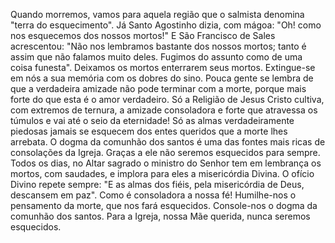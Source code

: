Quando morremos, vamos para aquela região que o salmista denomina "terra do esquecimento". Já Santo Agostinho dizia, com mágoa: "Oh! como nos esquecemos dos nossos mortos!" E São Francisco de Sales acrescentou: "Não nos lembramos bastante dos nossos mortos; tanto é assim que não falamos muito deles. Fugimos do assunto como de uma coisa funesta". Deixamos os mortos enterrarem seus mortos. Extingue-se em nós a sua memória com os dobres do sino. Pouca gente se lembra de que a verdadeira amizade não pode terminar com a morte, porque mais forte do que esta é o amor verdadeiro. Só a Religião de Jesus Cristo cultiva, com extremos de ternura, a amizade consoladora e forte que atravessa os túmulos e vai até o seio da eternidade! Só as almas verdadeiramente piedosas jamais se esquecem dos entes queridos que a morte lhes arrebata. O dogma da comunhão dos santos é uma das fontes mais ricas de consolações da Igreja. Graças a ele não seremos esquecidos para sempre. Todos os dias, no Altar sagrado o ministro do Senhor tem em lembrança os mortos, com saudades, e implora para eles a misericórdia Divina. O ofício Divino repete sempre: "E as almas dos fiéis, pela misericórdia de Deus, descansem em paz". Como é consoladora a nossa fé! Humilhe-nos o pensamento da morte, que nos fará esquecidos. Console-nos o dogma da comunhão dos santos. Para a Igreja, nossa Mãe querida, nunca seremos esquecidos.